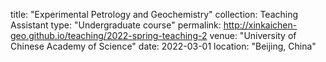 title: "Experimental Petrology and Geochemistry"
collection: Teaching Assistant
type: "Undergraduate course"
permalink: http://xinkaichen-geo.github.io/teaching/2022-spring-teaching-2
venue: "University of Chinese Academy of Science"
date: 2022-03-01
location: "Beijing, China"
